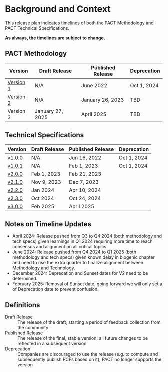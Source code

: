# Background and Context

This release plan indicates timelines of both the PACT Methodology and PACT Technical Specifications.

**As always, the timelines are subject to change.**

## PACT Methodology

| Version| Draft Release | Published Release | Deprecation |
| --- | --- | --- | --- |
| [Version 1](https://wbcsd.github.io/tr/websitedocs/pathfinder_framework_v1.pdf ) | N/A | June 2022 | Oct 1, 2024 |
| [Version 2](https://wbcsd.github.io/tr/2023/framework-20232601/framework.pdf) | N/A | January 26, 2023 | TBD |
| Version 3 | January 27, 2025 | April 2025 | TBD |

## Technical Specifications

| Version| Draft Release | Published Release | Deprecation |
| --- | --- | --- | --- |
| [v1.0.0](https://wbcsd.sharepoint.com/:b:/s/ClimateEnergy/ESqCiyrW5jpEmOTfwvLFjTYB9E8pY-vTnBuzIgEI6_K2EQ?e=rUeOBi) | N/A | Jun 16, 2022 | Oct 1, 2024 |
| [v1.0.1](https://wbcsd.github.io/tr/2023/data-exchange-protocol-20230201/) | N/A  | Feb 1, 2023 | Oct 1, 2024  |
| [v2.0.0](https://wbcsd.github.io/tr/2023/data-exchange-protocol-20230221/)  | Feb 1, 2023 | Feb 21, 2023 |  |
| [v2.1.0](https://wbcsd.github.io/tr/2023/data-exchange-protocol-20231207/)  | Nov 9, 2023 | Dec 7, 2023 |  |
| [v2.2.0](https://wbcsd.github.io/tr/2024/data-exchange-protocol-20240410/) | Jan 2024 | Apr 10, 2024 |
| [v2.3.0](https://wbcsd.github.io/tr/2024/data-exchange-protocol-20241024/) | Oct 2024 | Oct 24, 2024 |
| [v3.0.0](https://wbcsd.github.io/data-exchange-protocol/v3/) | Feb 2025 | April 2025 |

## Notes on Timeline Updates
* April 2024: Release pushed from Q3 to Q4 2024 (both methodology and tech specs) given learnings in Q1 2024 requiring more time to reach consensus and alignment on all critical topics.
* June 2024: Release pushed from Q4 2024 to Q1 2025 (both methodology and tech specs) given known delay in biogenic chapter and need to use the extra quarter to finalize alignment between Methodology and Technology.
* December 2024: Deprecation and Sunset dates for V2 need to be determined.
* February 2025: Removal of Sunset date, going forward we will only set a of Deprecation date to prevent confusion.

## Definitions
<dl>
<dt>Draft Release</dt>
<dd>The release of the draft, starting a period of feedback collection from the community</dd>
<dt>Published Release</dt>
<dd>The release of the final, stable version; all future changes to be reflected in a subsequent version</dd>
<dt>Deprecation</dt>
<dd>Companies are discouraged to use the release (e.g. to compute and subsequently publish PCFs based on it); PACT no longer supports the version</dd>
</dl>
